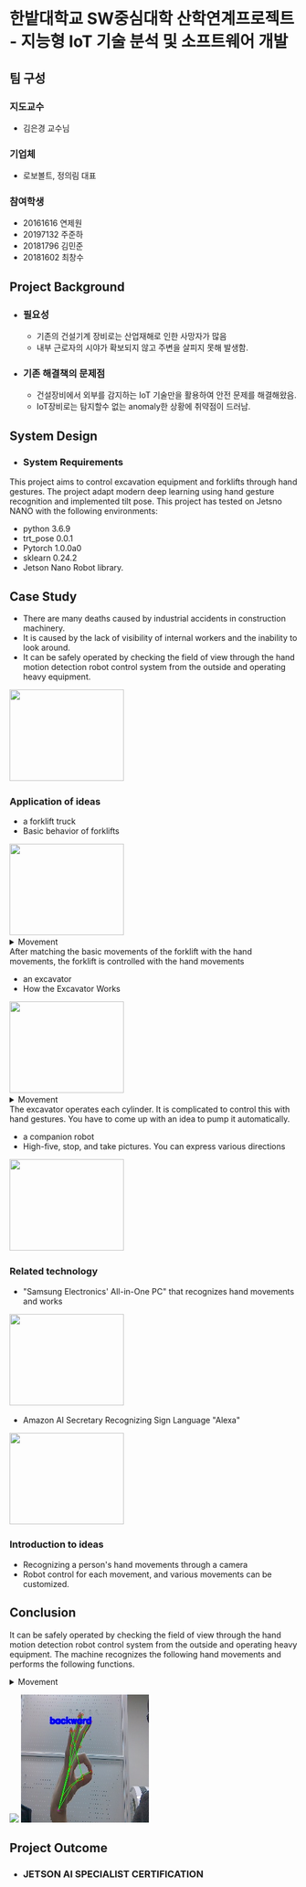 # 한밭대학교 SW중심대학 산학연계프로젝트 - 지능형 IoT 기술 분석 및 소프트웨어 개발

## **팀 구성**
### 지도교수
 - 김은경 교수님

### 기업체 
 - 로보볼트, 정의림 대표

### 참여학생
 - 20161616 연제원
 - 20197132 주준하
 - 20181796 김민준
 - 20181602 최창수


## Project Background
- ### 필요성
  - 기존의 건설기계 장비로는 산업재해로 인한 사망자가 많음   
  - 내부 근로자의 시야가 확보되지 않고 주변을 살피지 못해 발생함.   
- ### 기존 해결책의 문제점
  - 건설장비에서 외부를 감지하는 IoT 기술만을 활용하여 안전 문제를 해결해왔음.
  - IoT장비로는 탐지할수 없는 anomaly한 상황에 취약점이 드러남.



## System Design
  - ### System Requirements
This project aims to control excavation equipment and forklifts through hand gestures. The project adapt modern deep learning using hand gesture recognition and implemented tilt pose.
This project has tested on Jetsno NANO with the following environments:
   - python 3.6.9
   - trt_pose 0.0.1
   - Pytorch 1.0.0a0
   - sklearn 0.24.2
   - Jetson Nano Robot library.

    
## Case Study
- There are many deaths caused by industrial accidents in construction machinery.   
- It is caused by the lack of visibility of internal workers and the inability to look around.   
- It can be safely operated by checking the field of view through the hand motion detection robot control system from the outside and operating heavy equipment.
<img src="https://user-images.githubusercontent.com/77065758/206336403-a47f8949-ccc9-41cb-a192-da5e64474d3e.png"  width="200" height="160"/>

### Application of ideas
- a forklift truck
 - Basic behavior of forklifts
<img src="https://user-images.githubusercontent.com/77065758/206336412-f40b8390-aea4-4b23-88b1-cd1d6e1cc2b1.jpg"  width="200" height="160"/>
  <details>
  <summary>Movement</summary>
  <div markdown="1">
    1. Forward – Backward<br>
    2. Up – Down<br>
    3. In front of tilt – back<br>
  </div>
  </details>
		After matching the basic movements of the forklift with the hand movements, the forklift is controlled with the hand movements

- an excavator
 - How the Excavator Works
<img src="https://user-images.githubusercontent.com/77065758/206336595-c14de783-47d7-410f-9a50-d5371c5761db.png"  width="200" height="160"/>
  <details>
  <summary>Movement</summary>
  <div markdown="1">
   1. Boom Cylinder (Up – Down)<br>
		 2. Handle cylinder (upper – lower)<br>
		 3. Bucket cylinder (upper – lower)<br>
  </div>
  </details>
		The excavator operates each cylinder. It is complicated to control this with hand gestures. You have to come up with an idea to pump it automatically.

- a companion robot
 - High-five, stop, and take pictures. You can express various directions
<img src="https://user-images.githubusercontent.com/77065758/206336401-a56fdcad-7dc5-427c-9a91-fcf9950dbb07.jpg"  width="200" height="160"/>

### Related technology
- "Samsung Electronics' All-in-One PC" that recognizes hand movements and works
<img src="https://user-images.githubusercontent.com/77065758/206336409-5f9e5879-4045-40f1-b15a-8c98d7de46c2.jpg"  width="200" height="160"/>

- Amazon AI Secretary Recognizing Sign Language "Alexa"
<img src="https://user-images.githubusercontent.com/77065758/206336405-0f2eb732-3d89-445a-b0ec-84d9551e9187.png"  width="200" height="160"/>

### Introduction to ideas
- Recognizing a person's hand movements through a camera
- Robot control for each movement, and various movements can be customized.


  
## Conclusion
It can be safely operated by checking the field of view through the hand motion detection robot control system from the outside and operating heavy equipment.
The machine recognizes the following hand movements and performs the following functions.  
<details>
 <summary>Movement</summary>
 <div markdown="1">
  1. Fist = Stop<br>
  2. One finger (finger) = left<br>
  3. Palm = Go straight<br>
  4. Two Fingers (V) = Right<br>
  5. Okay = Back up<br>
 </div>
 </details>  
 
![](imgs/run.gif)
![](imgs/backward.jpg)


## Project Outcome
- ### JETSON AI SPECIALIST CERTIFICATION